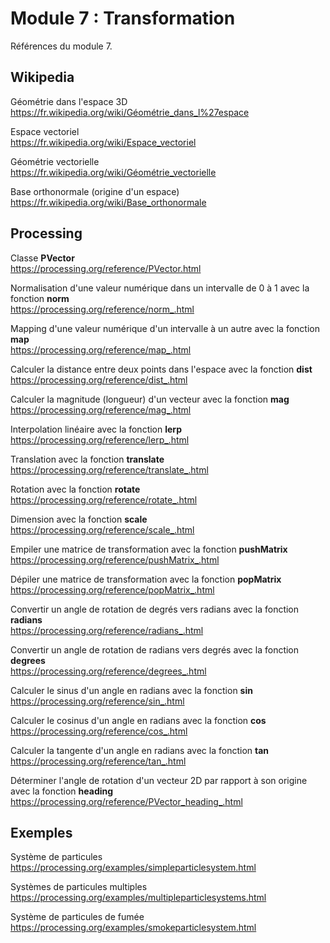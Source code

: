 # Module 7 : Transformation

Références du module 7.

## Wikipedia

Géométrie dans l'espace 3D  
https://fr.wikipedia.org/wiki/Géométrie_dans_l%27espace

Espace vectoriel  
https://fr.wikipedia.org/wiki/Espace_vectoriel

Géométrie vectorielle  
https://fr.wikipedia.org/wiki/Géométrie_vectorielle

Base orthonormale (origine d'un espace)  
https://fr.wikipedia.org/wiki/Base_orthonormale

## Processing

Classe **PVector**  
https://processing.org/reference/PVector.html

Normalisation d'une valeur numérique dans un intervalle de 0 à 1 avec la fonction **norm**  
https://processing.org/reference/norm_.html

Mapping d'une valeur numérique d'un intervalle à un autre avec la fonction **map**  
https://processing.org/reference/map_.html

Calculer la distance entre deux points dans l'espace avec la fonction **dist**  
https://processing.org/reference/dist_.html

Calculer la magnitude (longueur) d'un vecteur avec la fonction **mag**  
https://processing.org/reference/mag_.html

Interpolation linéaire avec la fonction **lerp**  
https://processing.org/reference/lerp_.html

Translation avec la fonction **translate**  
https://processing.org/reference/translate_.html

Rotation avec la fonction **rotate**  
https://processing.org/reference/rotate_.html

Dimension avec la fonction **scale**  
https://processing.org/reference/scale_.html

Empiler une matrice de transformation avec la fonction **pushMatrix**  
https://processing.org/reference/pushMatrix_.html

Dépiler une matrice de transformation avec la fonction **popMatrix**  
https://processing.org/reference/popMatrix_.html

Convertir un angle de rotation de degrés vers radians avec la fonction **radians**  
https://processing.org/reference/radians_.html

Convertir un angle de rotation de radians vers degrés avec la fonction **degrees**  
https://processing.org/reference/degrees_.html

Calculer le sinus d'un angle en radians avec la fonction **sin**  
https://processing.org/reference/sin_.html

Calculer le cosinus d'un angle en radians avec la fonction **cos**  
https://processing.org/reference/cos_.html

Calculer la tangente d'un angle en radians avec la fonction **tan**  
https://processing.org/reference/tan_.html

Déterminer l'angle de rotation d'un vecteur 2D par rapport à son origine avec la fonction **heading**  
https://processing.org/reference/PVector_heading_.html

## Exemples

Système de particules  
https://processing.org/examples/simpleparticlesystem.html

Systèmes de particules multiples  
https://processing.org/examples/multipleparticlesystems.html

Système de particules de fumée  
https://processing.org/examples/smokeparticlesystem.html
